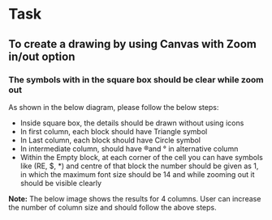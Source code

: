 # Task

## To create a drawing by using Canvas with Zoom in/out option

### The symbols with in the square box should be clear while zoom out

As shown in the below diagram, please follow the below steps:

* Inside square box, the details should be drawn without using icons
* In first column, each block should have Triangle symbol
* In Last column, each block should have Circle symbol
* In intermediate column, should have ®and ° in alternative column
* Within the Empty block, at each corner of the cell you can have symbols like (RE, $,
*) and centre of that block the number should be given as 1, in which the maximum
font size should be 14 and while zooming out it should be visible clearly

**Note:** The below image shows the results for 4 columns. User can increase the number of
column size and should follow the above steps.
